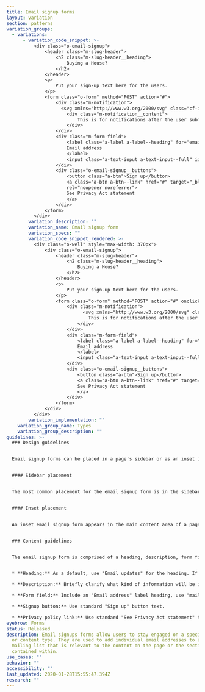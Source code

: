 ```yaml
---
title: Email signup forms
layout: variation
section: patterns
variation_groups:
  - variations:
      - variation_code_snippet: >-
          <div class="o-email-signup">
              <header class="m-slug-header">
                  <h2 class="m-slug-header__heading">
                      Buying a House?
                  </h2>
              </header>
              <p>
                  Put your sign-up text here for the users.
              </p>
              <form class="o-form" method="POST" action="#">
                  <div class="m-notification">
                    <svg xmlns="http://www.w3.org/2000/svg" class="cf-icon-svg cf-icon-svg--approved-round" viewBox="0 0 17 20.4"><path d="M16.417 10.283A7.917 7.917 0 1 1 8.5 2.366a7.916 7.916 0 0 1 7.917 7.917zm-4.105-4.498a.791.791 0 0 0-1.082.29l-3.828 6.63-1.733-2.08a.791.791 0 1 0-1.216 1.014l2.459 2.952a.792.792 0 0 0 .608.285.83.83 0 0 0 .068-.003.791.791 0 0 0 .618-.393L12.6 6.866a.791.791 0 0 0-.29-1.081z"/></svg>
                      <div class="m-notification__content">
                          This is for notifications after the user submits e-mail address.
                      </div>
                  </div>
                  <div class="m-form-field">
                      <label class="a-label a-label--heading" for="email_2">
                      Email address
                      </label>
                      <input class="a-text-input a-text-input--full" id="email_2" name="email" type="email" placeholder="mail@example.com" required="">
                  </div>
                  <div class="o-email-signup__buttons">
                      <button class="a-btn">Sign up</button>
                      <a class="a-btn a-btn--link" href="#" target="_blank"
                      rel="noopener noreferrer">
                      See Privacy Act statement
                      </a>
                  </div>
              </form>
          </div>
        variation_description: ""
        variation_name: Email signup form
        variation_specs: ""
        variation_code_snippet_rendered: >-
          <div class="o-well" style="max-width: 370px">
              <div class="o-email-signup">
                  <header class="m-slug-header">
                      <h2 class="m-slug-header__heading">
                          Buying a House?
                      </h2>
                  </header>
                  <p>
                      Put your sign-up text here for the users.
                  </p>
                  <form class="o-form" method="POST" action="#" onclick="return false;">
                      <div class="m-notification">
                            <svg xmlns="http://www.w3.org/2000/svg" class="cf-icon-svg cf-icon-svg--approved-round" viewBox="0 0 17 20.4"><path d="M16.417 10.283A7.917 7.917 0 1 1 8.5 2.366a7.916 7.916 0 0 1 7.917 7.917zm-4.105-4.498a.791.791 0 0 0-1.082.29l-3.828 6.63-1.733-2.08a.791.791 0 1 0-1.216 1.014l2.459 2.952a.792.792 0 0 0 .608.285.83.83 0 0 0 .068-.003.791.791 0 0 0 .618-.393L12.6 6.866a.791.791 0 0 0-.29-1.081z"/></svg>                          <div class="m-notification__content">
                              This is for notifications after the user submits e-mail address.
                          </div>
                      </div>
                      <div class="m-form-field">
                          <label class="a-label a-label--heading" for="email_2">
                          Email address
                          </label>
                          <input class="a-text-input a-text-input--full" id="email_2" name="email" type="email" placeholder="mail@example.com" required="">
                      </div>
                      <div class="o-email-signup__buttons">
                          <button class="a-btn">Sign up</button>
                          <a class="a-btn a-btn--link" href="#" target="_blank" rel="noopener noreferrer">
                          See Privacy Act statement
                          </a>
                      </div>
                  </form>
              </div>
          </div>
        variation_implementation: ""
    variation_group_name: Types
    variation_group_description: ""
guidelines: >-
  ### Design guidelines


  Email signup forms can be placed in a page’s sidebar or as an inset in the page’s main content.


  #### Sidebar placement


  The most common placement for the email signup form is in the sidebar. This placement is possible on [Learn](https://cfpb.github.io/design-system/pages/learn-pages) and [Sublanding](https://cfpb.github.io/design-system/pages/sublanding-pages) pages. Because [Browse](https://cfpb.github.io/design-system/pages/browse-pages) pages do not have a sidebar, the email signup form can be placed in the prefooter at the bottom of the page.


  #### Inset placement


  An inset email signup form appears in the main content area of a page and is possible on [Learn](https://cfpb.github.io/design-system/pages/learn-pages) and [Sublanding](https://cfpb.github.io/design-system/pages/sublanding-pages) pages. Consider using an inset email signup form when the email call to action (CTA) is more important to the purpose of the page than the sidebar or prefooter placement reflects. When using an inset email signup form, ensure its placement on the page does not interfere with the primary page goal. Users respond better to follow-on requests that happen after their primary goal has been met.


  ### Content guidelines


  The email signup form is comprised of a heading, description, form field for the user to enter their email address, link to a privacy policy statement, and signup button.


  * **Heading:** As a default, use "Email updates" for the heading. If using a custom heading, provide a strong CTA that clearly sets expectations for what a user will receive when signing up. 

  * **Description:** Briefly clarify what kind of information will be in the emails with a focus on the value users will receive from the emails. 

  * **Form field:** Include an "Email address" label heading, use "mail@example.com" helper text, and set the form field as required. 

  * **Signup button:** Use standard "Sign up" button text. 

  * **Privacy policy link:** Use standard "See Privacy Act statement" text.
eyebrow: Forms
status: Released
description: Email signups forms allow users to stay engaged on a specific topic
  or content type. They are used to add individual email addresses to a specific
  mailing list that is relevant to the content on the page or the section it is
  contained within.
use_cases: ""
behavior: ""
accessibility: ""
last_updated: 2020-01-28T15:55:47.394Z
research: ""
---
```

